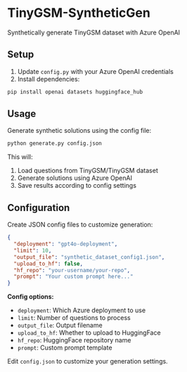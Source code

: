 # TinyGSM-SyntheticGen
Synthetically generate TinyGSM dataset with Azure OpenAI

## Setup

1. Update `config.py` with your Azure OpenAI credentials
2. Install dependencies:
```bash
pip install openai datasets huggingface_hub
```

## Usage

Generate synthetic solutions using the config file:

```bash
python generate.py config.json
```

This will:
1. Load questions from TinyGSM/TinyGSM dataset
2. Generate solutions using Azure OpenAI
3. Save results according to config settings

## Configuration

Create JSON config files to customize generation:

```json
{
  "deployment": "gpt4o-deployment",
  "limit": 10,
  "output_file": "synthetic_dataset_config1.json",
  "upload_to_hf": false,
  "hf_repo": "your-username/your-repo",
  "prompt": "Your custom prompt here..."
}
```

**Config options:**
- `deployment`: Which Azure deployment to use
- `limit`: Number of questions to process
- `output_file`: Output filename
- `upload_to_hf`: Whether to upload to HuggingFace
- `hf_repo`: HuggingFace repository name
- `prompt`: Custom prompt template

Edit `config.json` to customize your generation settings.
